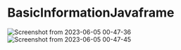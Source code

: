 # BasicInformationJavaframe
![Screenshot from 2023-06-05 00-47-36](https://github.com/JvMapote/BasicInformationJavaframe/assets/101295973/d4af2a6a-ea6f-454e-bcca-c3f756d049c1)
![Screenshot from 2023-06-05 00-47-45](https://github.com/JvMapote/BasicInformationJavaframe/assets/101295973/fb9367c4-4302-4588-99b0-39938616f987)
